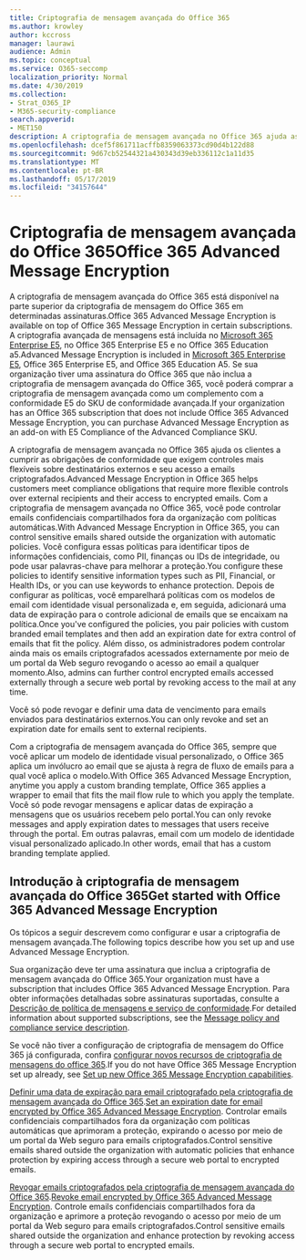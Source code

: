 ```yaml
---
title: Criptografia de mensagem avançada do Office 365
ms.author: krowley
author: kccross
manager: laurawi
audience: Admin
ms.topic: conceptual
ms.service: O365-seccomp
localization_priority: Normal
ms.date: 4/30/2019
ms.collection:
- Strat_O365_IP
- M365-security-compliance
search.appverid:
- MET150
description: A criptografia de mensagem avançada no Office 365 ajuda as organizações a cumprir suas obrigações de conformidade, permitindo que os administradores expirem e revogassem o acesso por meio de um portal da Web do Office 365 para emails criptografados.
ms.openlocfilehash: dcef5f861711acffb8359063373cd90d4b122d88
ms.sourcegitcommit: 9d67cb52544321a430343d39eb336112c1a11d35
ms.translationtype: MT
ms.contentlocale: pt-BR
ms.lasthandoff: 05/17/2019
ms.locfileid: "34157644"
---
```

# <a name="office-365-advanced-message-encryption"></a><span data-ttu-id="f5773-103">Criptografia de mensagem avançada do Office 365</span><span class="sxs-lookup"><span data-stu-id="f5773-103">Office 365 Advanced Message Encryption</span></span>

<span data-ttu-id="f5773-104">A criptografia de mensagem avançada do Office 365 está disponível na parte superior da criptografia de mensagem do Office 365 em determinadas assinaturas.</span><span class="sxs-lookup"><span data-stu-id="f5773-104">Office 365 Advanced Message Encryption is available on top of Office 365 Message Encryption in certain subscriptions.</span></span> <span data-ttu-id="f5773-105">A criptografia avançada de mensagens está incluída no [Microsoft 365 Enterprise E5](https://www.microsoft.com/microsoft-365/enterprise/home), no Office 365 Enterprise E5 e no Office 365 Education a5.</span><span class="sxs-lookup"><span data-stu-id="f5773-105">Advanced Message Encryption is included in [Microsoft 365 Enterprise E5](https://www.microsoft.com/microsoft-365/enterprise/home), Office 365 Enterprise E5, and Office 365 Education A5.</span></span> <span data-ttu-id="f5773-106">Se sua organização tiver uma assinatura do Office 365 que não inclua a criptografia de mensagem avançada do Office 365, você poderá comprar a criptografia de mensagem avançada como um complemento com a conformidade E5 do SKU de conformidade avançada.</span><span class="sxs-lookup"><span data-stu-id="f5773-106">If your organization has an Office 365 subscription that does not include Office 365 Advanced Message Encryption, you can purchase Advanced Message Encryption as an add-on with E5 Compliance of the Advanced Compliance SKU.</span></span>

<span data-ttu-id="f5773-107">A criptografia de mensagem avançada no Office 365 ajuda os clientes a cumprir as obrigações de conformidade que exigem controles mais flexíveis sobre destinatários externos e seu acesso a emails criptografados.</span><span class="sxs-lookup"><span data-stu-id="f5773-107">Advanced Message Encryption in Office 365 helps customers meet compliance obligations that require more flexible controls over external recipients and their access to encrypted emails.</span></span> <span data-ttu-id="f5773-108">Com a criptografia de mensagem avançada no Office 365, você pode controlar emails confidenciais compartilhados fora da organização com políticas automáticas.</span><span class="sxs-lookup"><span data-stu-id="f5773-108">With Advanced Message Encryption in Office 365, you can control sensitive emails shared outside the organization with automatic policies.</span></span> <span data-ttu-id="f5773-109">Você configura essas políticas para identificar tipos de informações confidenciais, como PII, finanças ou IDs de integridade, ou pode usar palavras-chave para melhorar a proteção.</span><span class="sxs-lookup"><span data-stu-id="f5773-109">You configure these policies to identify sensitive information types such as PII, Financial, or Health IDs, or you can use keywords to enhance protection.</span></span> <span data-ttu-id="f5773-110">Depois de configurar as políticas, você emparelhará políticas com os modelos de email com identidade visual personalizada e, em seguida, adicionará uma data de expiração para o controle adicional de emails que se encaixam na política.</span><span class="sxs-lookup"><span data-stu-id="f5773-110">Once you've configured the policies, you pair policies with custom branded email templates and then add an expiration date for extra control of emails that fit the policy.</span></span> <span data-ttu-id="f5773-111">Além disso, os administradores podem controlar ainda mais os emails criptografados acessados externamente por meio de um portal da Web seguro revogando o acesso ao email a qualquer momento.</span><span class="sxs-lookup"><span data-stu-id="f5773-111">Also, admins can further control encrypted emails accessed externally through a secure web portal by revoking access to the mail at any time.</span></span>

<span data-ttu-id="f5773-112">Você só pode revogar e definir uma data de vencimento para emails enviados para destinatários externos.</span><span class="sxs-lookup"><span data-stu-id="f5773-112">You can only revoke and set an expiration date for emails sent to external recipients.</span></span>

<span data-ttu-id="f5773-113">Com a criptografia de mensagem avançada do Office 365, sempre que você aplicar um modelo de identidade visual personalizado, o Office 365 aplica um invólucro ao email que se ajusta à regra de fluxo de emails para a qual você aplica o modelo.</span><span class="sxs-lookup"><span data-stu-id="f5773-113">With Office 365 Advanced Message Encryption, anytime you apply a custom branding template, Office 365 applies a wrapper to email that fits the mail flow rule to which you apply the template.</span></span> <span data-ttu-id="f5773-114">Você só pode revogar mensagens e aplicar datas de expiração a mensagens que os usuários recebem pelo portal.</span><span class="sxs-lookup"><span data-stu-id="f5773-114">You can only revoke messages and apply expiration dates to messages that users receive through the portal.</span></span> <span data-ttu-id="f5773-115">Em outras palavras, email com um modelo de identidade visual personalizado aplicado.</span><span class="sxs-lookup"><span data-stu-id="f5773-115">In other words, email that has a custom branding template applied.</span></span>

## <a name="get-started-with-office-365-advanced-message-encryption"></a><span data-ttu-id="f5773-116">Introdução à criptografia de mensagem avançada do Office 365</span><span class="sxs-lookup"><span data-stu-id="f5773-116">Get started with Office 365 Advanced Message Encryption</span></span>

<span data-ttu-id="f5773-117">Os tópicos a seguir descrevem como configurar e usar a criptografia de mensagem avançada.</span><span class="sxs-lookup"><span data-stu-id="f5773-117">The following topics describe how you set up and use Advanced Message Encryption.</span></span>

<span data-ttu-id="f5773-118">Sua organização deve ter uma assinatura que inclua a criptografia de mensagem avançada do Office 365.</span><span class="sxs-lookup"><span data-stu-id="f5773-118">Your organization must have a subscription that includes Office 365 Advanced Message Encryption.</span></span> <span data-ttu-id="f5773-119">Para obter informações detalhadas sobre assinaturas suportadas, consulte a [Descrição de política de mensagens e serviço de conformidade](https://docs.microsoft.com/en-us/office365/servicedescriptions/exchange-online-service-description/message-policy-and-compliance).</span><span class="sxs-lookup"><span data-stu-id="f5773-119">For detailed information about supported subscriptions, see the [Message policy and compliance service description](https://docs.microsoft.com/en-us/office365/servicedescriptions/exchange-online-service-description/message-policy-and-compliance).</span></span>

<span data-ttu-id="f5773-120">Se você não tiver a configuração de criptografia de mensagem do Office 365 já configurada, confira [configurar novos recursos de criptografia de mensagens do office 365](set-up-new-message-encryption-capabilities.md).</span><span class="sxs-lookup"><span data-stu-id="f5773-120">If you do not have Office 365 Message Encryption set up already, see [Set up new Office 365 Message Encryption capabilities](set-up-new-message-encryption-capabilities.md).</span></span>

<span data-ttu-id="f5773-121">[Definir uma data de expiração para email criptografado pela criptografia de mensagem avançada do Office 365](ome-advanced-expiration.md).</span><span class="sxs-lookup"><span data-stu-id="f5773-121">[Set an expiration date for email encrypted by Office 365 Advanced Message Encryption](ome-advanced-expiration.md).</span></span> <span data-ttu-id="f5773-122">Controlar emails confidenciais compartilhados fora da organização com políticas automáticas que aprimoram a proteção, expirando o acesso por meio de um portal da Web seguro para emails criptografados.</span><span class="sxs-lookup"><span data-stu-id="f5773-122">Control sensitive emails shared outside the organization with automatic policies that enhance protection by expiring access through a secure web portal to encrypted emails.</span></span>

<span data-ttu-id="f5773-123">[Revogar emails criptografados pela criptografia de mensagem avançada do Office 365](revoke-ome-encrypted-mail.md).</span><span class="sxs-lookup"><span data-stu-id="f5773-123">[Revoke email encrypted by Office 365 Advanced Message Encryption](revoke-ome-encrypted-mail.md).</span></span> <span data-ttu-id="f5773-124">Controle emails confidenciais compartilhados fora da organização e aprimore a proteção revogando o acesso por meio de um portal da Web seguro para emails criptografados.</span><span class="sxs-lookup"><span data-stu-id="f5773-124">Control sensitive emails shared outside the organization and enhance protection by revoking access through a secure web portal to encrypted emails.</span></span>  